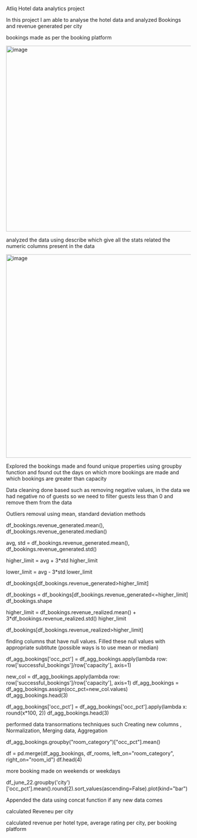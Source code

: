 Atliq Hotel data analytics project

In this project I am able to analyse the hotel data and analyzed Bookings and revenue generated per city

bookings made as per the booking platform

<img width="506" alt="image" src="https://github.com/user-attachments/assets/bf6c0aa1-cabf-4eee-ba91-97c60c7a1438">

analyzed the data using describe which give all the stats related the numeric columns present in the data

<img width="554" alt="image" src="https://github.com/user-attachments/assets/f462c753-0982-44a8-abfb-350528301e6c">

Explored the bookings made and found unique properties using groupby function and found out the days on which 
more bookings are made and which bookings are greater than capacity

Data cleaning done based such as removing negative values, in the data we had negative no of guests
so we need to filter guests less than 0 and remove them from the data


Outliers removal using mean, standard deviation methods

df_bookings.revenue_generated.mean(), df_bookings.revenue_generated.median()

avg, std = df_bookings.revenue_generated.mean(), df_bookings.revenue_generated.std()

higher_limit = avg + 3*std
higher_limit

lower_limit = avg - 3*std
lower_limit


df_bookings[df_bookings.revenue_generated>higher_limit]

df_bookings = df_bookings[df_bookings.revenue_generated<=higher_limit]
df_bookings.shape

higher_limit = df_bookings.revenue_realized.mean() + 3*df_bookings.revenue_realized.std()
higher_limit

df_bookings[df_bookings.revenue_realized>higher_limit]

finding columns that have null values. Filled these null values with appropriate subtitute (possible ways is to use mean or median)

df_agg_bookings['occ_pct'] = df_agg_bookings.apply(lambda row: row['successful_bookings']/row['capacity'], axis=1)

new_col = df_agg_bookings.apply(lambda row: row['successful_bookings']/row['capacity'], axis=1)
df_agg_bookings = df_agg_bookings.assign(occ_pct=new_col.values)
df_agg_bookings.head(3)

df_agg_bookings['occ_pct'] = df_agg_bookings['occ_pct'].apply(lambda x: round(x*100, 2))
df_agg_bookings.head(3)

performed data transormations techniques such Creating new columns , Normalization, Merging data, Aggregation

df_agg_bookings.groupby("room_category")["occ_pct"].mean()

df = pd.merge(df_agg_bookings, df_rooms, left_on="room_category", right_on="room_id")
df.head(4)

more booking made on weekends or weekdays

df_june_22.groupby('city')['occ_pct'].mean().round(2).sort_values(ascending=False).plot(kind="bar")

Appended the data using concat function if any new data comes

calculated Reveneu per city

calculated revenue per hotel type, average rating per city, per booking platform























